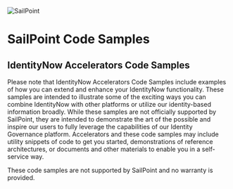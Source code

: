 ![SailPoint](https://files.accessiq.sailpoint.com/modules/builds/static-assets/perpetual/sailpoint/logo/1.0/sailpoint_logo_color_228x50.png)

# SailPoint Code Samples

## IdentityNow Accelerators Code Samples

Please note that IdentityNow Accelerators Code Samples include examples of how you can extend and enhance your IdentityNow functionality. These samples are intended to illustrate some of the exciting ways you can combine IdentityNow with other platforms or utilize our identity-based information broadly. While these samples are not officially supported by SailPoint, they are intended to demonstrate the art of the possible and inspire our users to fully leverage the capabilities of our Identity Governance platform. Accelerators and these code samples may include utility snippets of code to get you started, demonstrations of reference architectures, or documents and other materials to enable you in a self-service way.

These code samples are not supported by SailPoint and no warranty is provided.
